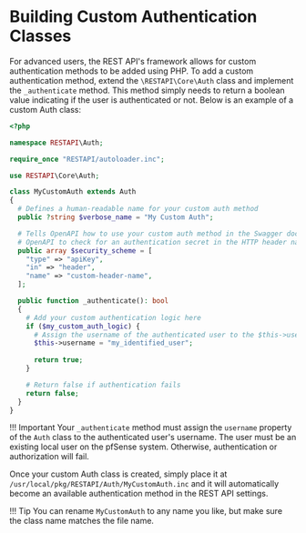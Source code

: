 # Building Custom Authentication Classes

For advanced users, the REST API's framework allows for custom authentication methods to be added using PHP. To add a custom
authentication method, extend the `\RESTAPI\Core\Auth` class and implement the `_authenticate` method. This method simply
needs to return a boolean value indicating if the user is authenticated or not. Below is an example of a custom Auth class:

```php
<?php

namespace RESTAPI\Auth;

require_once "RESTAPI/autoloader.inc";

use RESTAPI\Core\Auth;

class MyCustomAuth extends Auth
{
  # Defines a human-readable name for your custom auth method
  public ?string $verbose_name = "My Custom Auth";

  # Tells OpenAPI how to use your custom auth method in the Swagger documentation. In this example, we are telling
  # OpenAPI to check for an authentication secret in the HTTP header named 'custom-header-name'
  public array $security_scheme = [
    "type" => "apiKey",
    "in" => "header",
    "name" => "custom-header-name",
  ];

  public function _authenticate(): bool
  {
    # Add your custom authentication logic here
    if ($my_custom_auth_logic) {
      # Assign the username of the authenticated user to the $this->username property
      $this->username = "my_identified_user";
      
      return true;
    }

    # Return false if authentication fails
    return false;
  }
}
```

!!! Important
    Your `_authenticate` method must assign the `username` property of the `Auth` class to the authenticated user's username.
    The user must be an existing local user on the pfSense system. Otherwise, authentication or authorization will fail.

Once your custom Auth class is created, simply place it at `/usr/local/pkg/RESTAPI/Auth/MyCustomAuth.inc` and it will
automatically become an available authentication method in the REST API settings.

!!! Tip
    You can rename `MyCustomAuth` to any name you like, but make sure the class name matches the file name.